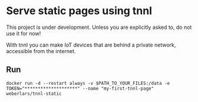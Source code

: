 # Serve static pages using tnnl

This project is under development. Unless you are explicitly asked to, do not use it for now!

With tnnl you can make IoT devices that are behind a private network, accessible from the internet.

## Run

```
docker run -d --restart always -v $PATH_TO_YOUR_FILES:/data -e TOKEN="********************" --name "my-first-tnnl-page" weberlars/tnnl-static
```
